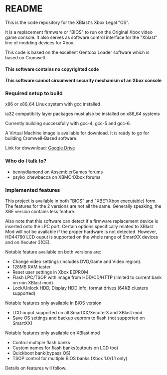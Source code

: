 # README #

This is the code repository for the XBlast's Xbox Legal "OS".

It is a replacement firmware or "BIOS" to run on the Original Xbox video game console. It also serves as software control interface for the "Xblast" line of modding devices for Xbox.

This code is based on the excellent Gentoox Loader software which is based on Cromwell.
#### This software contains no copyrighted code ####
#### This software cannot circumvent security mechanism of an Xbox console ####

### Required setup to build ###

x86 or x86_64 Linux system with gcc installed

ia32 compatiblity layer packages must also be installed on x86_64 systems

Currently building successfully with gcc-4, gcc-5 and gcc-6.

A Virtual Machine image is available for download. It is ready to go for building Cromwell-Based software.

Link for dowwnload: [Google Drive](https://drive.google.com/drive/folders/1gb-PGhSQmvJLW4VFF1y_tesKdOr_IGHN?usp=sharing)

### Who do I talk to? ###

* bennydiamond on AssemblerGames forums
* psyko_chewbacca on XBMC4Xbox forums


### Implemented features ###

This project is available in both "BIOS" and "XBE"(Xbox executable) form. The features for the 2 versions are not all the same. Generally speaking, the XBE version contains less feature. 

Also note that this software can detect if a firmware replacement device is inserted onto the LPC port. Certain options specifically related to XBlast Mod will not be available if the proper hardware is not detected. However, HD44780 LCD ouput is supported on the whole range of SmartXX devices and on Xecuter 3(CE).

Notable feature available on both versions are:

* Change video settings (includes DVD,Game and Video region).
* 128MB RAM tester
* Reset user settings in Xbox EEPROM
* Flash LPC/TSOP with image from HDD/CD/HTTP (limited to current bank on non XBlast mod)
* Lock/Unlock HDD, Display HDD info, format drives (64KB clusters supported)

Notable features only available in BIOS version

* LCD ouput supported on all SmartXX/Xecuter3 and XBlast mod
* Save OS settings and backup eeprom to flash (not supported on SmartXX)

Notable features only available on XBlast mod

* Control multiple flash banks
* Custom names for flash banks(outputs on LCD too)
* Quickboot bank(bypass OS)
* TSOP control for multiple BIOS banks (Xbox 1.0/1.1 only).

Details on features will follow.